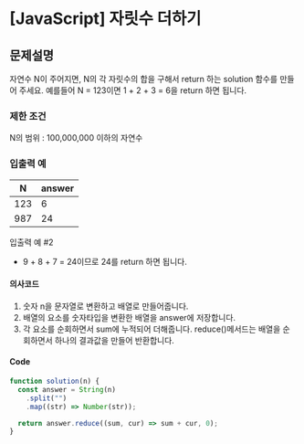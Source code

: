 # [JavaScript] 자릿수 더하기

## 문제설명

자연수 N이 주어지면, N의 각 자릿수의 합을 구해서 return 하는 solution 함수를 만들어 주세요.
예를들어 N = 123이면 1 + 2 + 3 = 6을 return 하면 됩니다.

### 제한 조건

N의 범위 : 100,000,000 이하의 자연수

### 입출력 예

| N   | answer |
| --- | ------ |
| 123 | 6      |
| 987 | 24     |

입출력 예 #2

- 9 + 8 + 7 = 24이므로 24를 return 하면 됩니다.

#### 의사코드

1. 숫자 n을 문자열로 변환하고 배열로 만들어줍니다.
2. 배열의 요소를 숫자타입을 변환한 배열을 answer에 저장합니다.
3. 각 요소를 순회하면서 sum에 누적되어 더해줍니다. reduce()메서드는 배열을 순회하면서 하나의 결과값을 만들어 반환합니다.

#### Code

```javascript
function solution(n) {
  const answer = String(n)
    .split("")
    .map((str) => Number(str));

  return answer.reduce((sum, cur) => sum + cur, 0);
}
```
